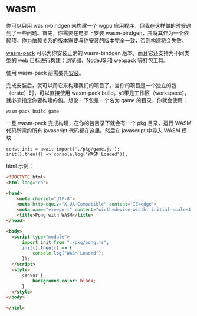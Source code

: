 # wasm

你可以只用 wasm-bindgen 来构建一个 wgpu 应用程序，但我在这样做的时候遇到了一些问题。首先，你需要在电脑上安装 wasm-bindgen，并将其作为一个依赖项。作为依赖关系的版本需要与你安装的版本完全一致，否则构建将会失败。

[wasm-pack](https://rustwasm.github.io/docs/wasm-pack/) 可以为你安装正确的 wasm-bindgen 版本，而且它还支持为不同类型的 web 目标进行构建：浏览器、NodeJS 和 webpack 等打包工具。

使用 wasm-pack 前需要先[安装](https://rustwasm.github.io/wasm-pack/installer/)。

完成安装后，就可以用它来构建我们的项目了。当你的项目是一个独立的包（crate）时，可以直接使用 wasm-pack build。如果是工作区（workspace），就必须指定你要构建的包。想象一下包是一个名为 game 的目录，你就会使用：

```shell
wasm-pack build game
```

一旦 wasm-pack 完成构建，在你的包目录下就会有一个 pkg 目录，运行 WASM 代码所需的所有 javascript 代码都在这里。然后在 javascript 中导入 WASM 模块：

```shell
const init = await import('./pkg/game.js');
init().then(() => console.log("WASM Loaded"));
```

html 示例：

```html
<!DOCTYPE html>
<html lang="en">

<head>
    <meta charset="UTF-8">
    <meta http-equiv="X-UA-Compatible" content="IE=edge">
    <meta name="viewport" content="width=device-width, initial-scale=1.0">
    <title>Pong with WASM</title>
</head>

<body>
  <script type="module">
      import init from "./pkg/pong.js";
      init().then(() => {
          console.log("WASM Loaded");
      });
  </script>
  <style>
      canvas {
          background-color: black;
      }
  </style>
</body>

</html>

```
